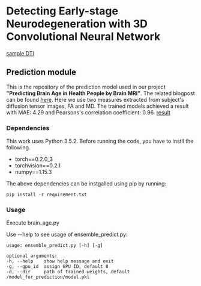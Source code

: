 # Detecting Early-stage Neurodegeneration with 3D Convolutional Neural Network
[sample DTI](/images/neuro_project.png)
## Prediction module
This is the repository of the prediction model used in our project **"Predicting Brain Age in Health People by Brain MRI"**. The related blogpost can be found [here](/spreadwyver.github.io/projects/brain/brain/).
Here we use two measures extracted from subject's diffusion tensor images, FA and MD. The trained models achieved a result with MAE: 4.29 and Pearsons's correlation coefficient: 0.96.
[result](/images/result.png)
### Dependencies
This work uses Python 3.5.2. Before running the code, you have to instll the following.
- torch==0.2.0_3
- torchvision==0.2.1
- numpy==1.15.3

The above dependencies can be instgalled using pip by running:
```
pip install -r requirement.txt
```

### Usage
Execute brain_age.py

Use --help to see usage of ensemble_predict.py:
```
usage: ensemble_predict.py [-h] [-g]

optional arguments:
-h, --help    show help message and exit
-g, --gpu_id  assign GPU ID, default 0
-d, --dir     path of trained weights, default /model_for_prediction/model.pkl
```
